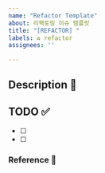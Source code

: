 ```yaml
---
name: "Refactor Template"
about: 리팩토링 이슈 템플릿
title: "[REFACTOR] "
labels: ♻️ refactor
assignees: ''

---
```


## Description 💭

## TODO ✅

- [ ]
- [ ]

### Reference 🔎
